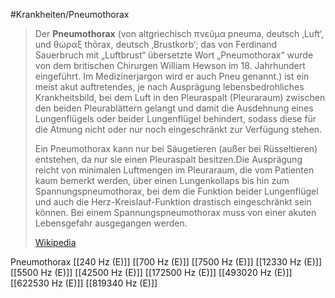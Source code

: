 #Krankheiten/Pneumothorax

> Der **Pneumothorax** (von altgriechisch πνεῦμα pneuma, deutsch ‚Luft‘, und θώραξ thōrax, deutsch ‚Brustkorb‘; das von Ferdinand Sauerbruch mit „Luftbrust“ übersetzte Wort „Pneumothorax“ wurde von dem britischen Chirurgen William Hewson im 18. Jahrhundert eingeführt. Im Medizinerjargon wird er auch Pneu genannt.) ist ein meist akut auftretendes, je nach Ausprägung lebensbedrohliches Krankheitsbild, bei dem Luft in den Pleuraspalt (Pleuraraum) zwischen den beiden Pleurablättern gelangt und damit die Ausdehnung eines Lungenflügels oder beider Lungenflügel behindert, sodass diese für die Atmung nicht oder nur noch eingeschränkt zur Verfügung stehen.
>
> Ein Pneumothorax kann nur bei Säugetieren (außer bei Rüsseltieren) entstehen, da nur sie einen Pleuraspalt besitzen.Die Ausprägung reicht von minimalen Luftmengen im Pleuraraum, die vom Patienten kaum bemerkt werden, über einen Lungenkollaps bis hin zum Spannungspneumothorax, bei dem die Funktion beider Lungenflügel und auch die Herz-Kreislauf-Funktion drastisch eingeschränkt sein können. Bei einem Spannungspneumothorax muss von einer akuten Lebensgefahr ausgegangen werden.
>
> [Wikipedia](https://de.wikipedia.org/wiki/Pneumothorax)

Pneumothorax
[[240 Hz (E)]]
[[700 Hz (E)]]
[[7500 Hz (E)]]
[[12330 Hz (E)]]
[[5500 Hz (E)]]
[[42500 Hz (E)]]
[[172500 Hz (E)]]
[[493020 Hz (E)]]
[[622530 Hz (E)]]
[[819340 Hz (E)]]